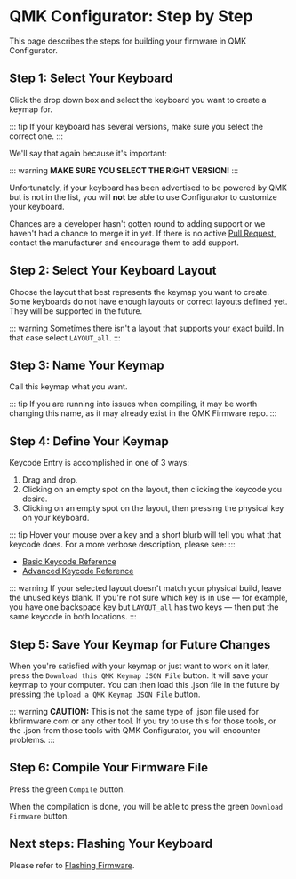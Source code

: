 # QMK Configurator: Step by Step

This page describes the steps for building your firmware in QMK Configurator.

## Step 1: Select Your Keyboard

Click the drop down box and select the keyboard you want to create a keymap for.

::: tip
If your keyboard has several versions, make sure you select the correct one.
:::

We'll say that again because it's important:

::: warning
**MAKE SURE YOU SELECT THE RIGHT VERSION!**
:::

Unfortunately, if your keyboard has been advertised to be powered by QMK but is not in the list, you will **not** be able to use Configurator to customize your keyboard.

Chances are a developer hasn't gotten round to adding support or we haven't had a chance to merge it in yet. If there is no active [Pull Request](https://github.com/qmk/qmk_firmware/pulls?q=is%3Aopen+is%3Apr+label%3Akeyboard), contact the manufacturer and encourage them to add support.

## Step 2: Select Your Keyboard Layout

Choose the layout that best represents the keymap you want to create. Some keyboards do not have enough layouts or correct layouts defined yet. They will be supported in the future.

::: warning
Sometimes there isn't a layout that supports your exact build. In that case select `LAYOUT_all`.
:::

## Step 3: Name Your Keymap

Call this keymap what you want.

::: tip
If you are running into issues when compiling, it may be worth changing this name, as it may already exist in the QMK Firmware repo.
:::

## Step 4: Define Your Keymap

Keycode Entry is accomplished in one of 3 ways:

1. Drag and drop.
2. Clicking on an empty spot on the layout, then clicking the keycode you desire.
3. Clicking on an empty spot on the layout, then pressing the physical key on your keyboard.

::: tip
Hover your mouse over a key and a short blurb will tell you what that keycode does. For a more verbose description, please see:
:::

* [Basic Keycode Reference](keycodes_basic)
* [Advanced Keycode Reference](feature_advanced_keycodes)

::: warning
If your selected layout doesn't match your physical build, leave the unused keys blank. If you're not sure which key is in use — for example, you have one backspace key but `LAYOUT_all` has two keys — then put the same keycode in both locations.
:::

## Step 5: Save Your Keymap for Future Changes

When you're satisfied with your keymap or just want to work on it later, press the `Download this QMK Keymap JSON File` button. It will save your keymap to your computer. You can then load this .json file in the future by pressing the `Upload a QMK Keymap JSON File` button.

::: warning
**CAUTION:** This is not the same type of .json file used for kbfirmware.com or any other tool. If you try to use this for those tools, or the .json from those tools with QMK Configurator, you will encounter problems.
:::

## Step 6: Compile Your Firmware File

Press the green `Compile` button.

When the compilation is done, you will be able to press the green `Download Firmware` button.

## Next steps: Flashing Your Keyboard

Please refer to [Flashing Firmware](newbs_flashing).
